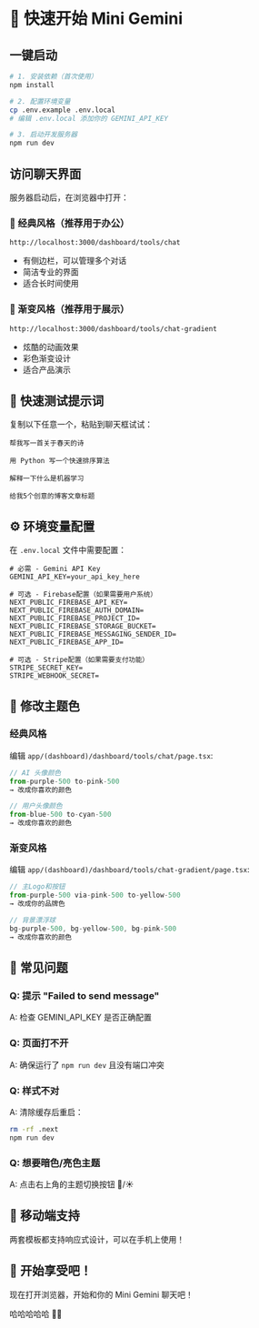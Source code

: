 # 🚀 快速开始 Mini Gemini

## 一键启动

```bash
# 1. 安装依赖（首次使用）
npm install

# 2. 配置环境变量
cp .env.example .env.local
# 编辑 .env.local 添加你的 GEMINI_API_KEY

# 3. 启动开发服务器
npm run dev
```

## 访问聊天界面

服务器启动后，在浏览器中打开：

### 🎨 经典风格（推荐用于办公）
```
http://localhost:3000/dashboard/tools/chat
```
- 有侧边栏，可以管理多个对话
- 简洁专业的界面
- 适合长时间使用

### 🌈 渐变风格（推荐用于展示）
```
http://localhost:3000/dashboard/tools/chat-gradient
```
- 炫酷的动画效果
- 彩色渐变设计
- 适合产品演示

## 🎯 快速测试提示词

复制以下任意一个，粘贴到聊天框试试：

```
帮我写一首关于春天的诗
```

```
用 Python 写一个快速排序算法
```

```
解释一下什么是机器学习
```

```
给我5个创意的博客文章标题
```

## ⚙️ 环境变量配置

在 `.env.local` 文件中需要配置：

```env
# 必需 - Gemini API Key
GEMINI_API_KEY=your_api_key_here

# 可选 - Firebase配置（如果需要用户系统）
NEXT_PUBLIC_FIREBASE_API_KEY=
NEXT_PUBLIC_FIREBASE_AUTH_DOMAIN=
NEXT_PUBLIC_FIREBASE_PROJECT_ID=
NEXT_PUBLIC_FIREBASE_STORAGE_BUCKET=
NEXT_PUBLIC_FIREBASE_MESSAGING_SENDER_ID=
NEXT_PUBLIC_FIREBASE_APP_ID=

# 可选 - Stripe配置（如果需要支付功能）
STRIPE_SECRET_KEY=
STRIPE_WEBHOOK_SECRET=
```

## 🎨 修改主题色

### 经典风格
编辑 `app/(dashboard)/dashboard/tools/chat/page.tsx`:

```typescript
// AI 头像颜色
from-purple-500 to-pink-500 
→ 改成你喜欢的颜色

// 用户头像颜色  
from-blue-500 to-cyan-500
→ 改成你喜欢的颜色
```

### 渐变风格
编辑 `app/(dashboard)/dashboard/tools/chat-gradient/page.tsx`:

```typescript
// 主Logo和按钮
from-purple-500 via-pink-500 to-yellow-500
→ 改成你的品牌色

// 背景漂浮球
bg-purple-500, bg-yellow-500, bg-pink-500
→ 改成你喜欢的颜色
```

## 🐛 常见问题

### Q: 提示 "Failed to send message"
A: 检查 GEMINI_API_KEY 是否正确配置

### Q: 页面打不开
A: 确保运行了 `npm run dev` 且没有端口冲突

### Q: 样式不对
A: 清除缓存后重启：
```bash
rm -rf .next
npm run dev
```

### Q: 想要暗色/亮色主题
A: 点击右上角的主题切换按钮 🌙/☀️

## 📱 移动端支持

两套模板都支持响应式设计，可以在手机上使用！

## 🎉 开始享受吧！

现在打开浏览器，开始和你的 Mini Gemini 聊天吧！

哈哈哈哈哈 🚀✨
